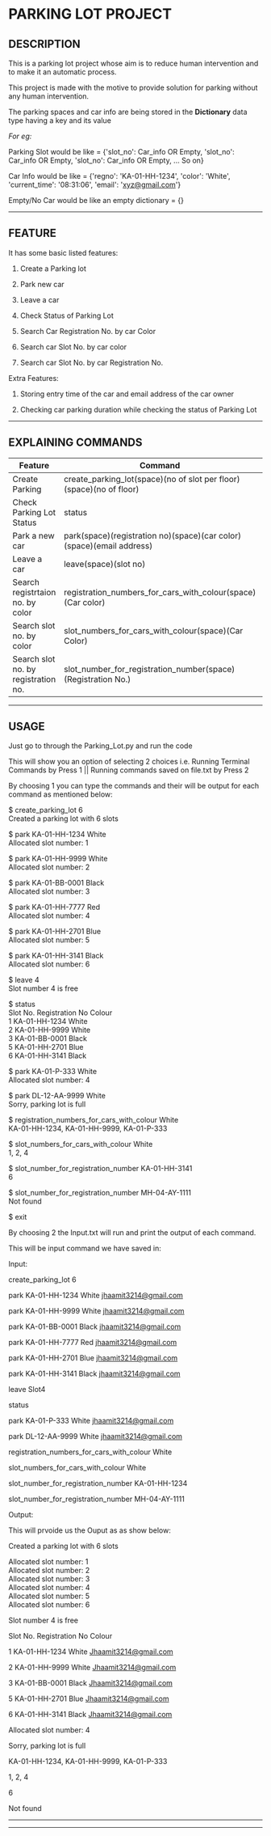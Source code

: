 # PARKING LOT PROJECT

## DESCRIPTION

This is a parking lot project whose aim is to reduce human intervention and to make it an automatic process.

This project is made with the motive to provide solution for parking without any human intervention.

The parking spaces and car info are being stored in the **Dictionary** data type having a key and its value


_For eg:_

Parking Slot would be like = {'slot_no': Car_info OR Empty, 'slot_no': Car_info OR Empty, 'slot_no': Car_info OR Empty, ... So on}

Car Info would be like = {'regno': 'KA-01-HH-1234', 'color': 'White', 'current_time': '08:31:06', 'email': 'xyz@gmail.com'}

Empty/No Car would be like an empty dictionary = {}

---

## FEATURE

It has some basic listed features:

1. Create a Parking lot

2. Park new car

3. Leave a car

4. Check Status of Parking Lot

5. Search Car Registration No. by car Color

6. Search car Slot No. by car color

7. Search car Slot No. by car Registration No.

Extra Features:


1. Storing entry time of the car and email address of the car owner

2. Checking car parking duration while checking the status of Parking Lot

---

## EXPLAINING COMMANDS

| Feature                             | Command                                                              | Eg                                                |
| ----------------------------------- | -------------------------------------------------------------------- | ------------------------------------------------- |
| Create Parking                      | create_parking_lot(space)(no of slot per floor)(space)(no of floor)  | create_parking_lot 6 1                            |
| Check Parking Lot Status            | status                                                               | status                                            |
| Park a new car                      | park(space)(registration no)(space)(car color)(space)(email address) | park KA-01-HH-1234 White amitkumar66966@gmail.com |
| Leave a car                         | leave(space)(slot no)                                                | leave Floor1Slot4                                 |
| Search registrtaion no. by color    | registration_numbers_for_cars_with_colour(space)(Car color)          | registration_numbers_for_cars_with_colour White   |
| Search slot no. by color            | slot_numbers_for_cars_with_colour(space)(Car Color)                  | slot_numbers_for_cars_with_colour White           |
| Search slot no. by registration no. | slot_number_for_registration_number(space)(Registration No.)         | slot_number_for_registration_number KA-01-HH-1234 |

---

## USAGE

Just go to through the Parking_Lot.py and run the code 

This will show you an option of selecting 2 choices i.e. Running Terminal Commands by Press 1 || Running commands saved on file.txt by Press 2

By choosing 1 you can type the commands and their will be output for each command as mentioned below:

$ create_parking_lot 6  
Created a parking lot with 6 slots  

$ park KA-01-HH-1234 White  
Allocated slot number: 1  

$ park KA-01-HH-9999 White  
Allocated slot number: 2  

$ park KA-01-BB-0001 Black  
Allocated slot number: 3  

$ park KA-01-HH-7777 Red  
Allocated slot number: 4  

$ park KA-01-HH-2701 Blue  
Allocated slot number: 5  

$ park KA-01-HH-3141 Black  
Allocated slot number: 6  

$ leave 4  
Slot number 4 is free  

$ status  
Slot No. Registration No Colour  
1 KA-01-HH-1234 White  
2 KA-01-HH-9999 White  
3 KA-01-BB-0001 Black  
5 KA-01-HH-2701 Blue  
6 KA-01-HH-3141 Black  

$ park KA-01-P-333 White  
Allocated slot number: 4  

$ park DL-12-AA-9999 White  
Sorry, parking lot is full  

$ registration_numbers_for_cars_with_colour White  
KA-01-HH-1234, KA-01-HH-9999, KA-01-P-333  

$ slot_numbers_for_cars_with_colour White  
1, 2, 4  

$ slot_number_for_registration_number KA-01-HH-3141  
6  

$ slot_number_for_registration_number MH-04-AY-1111  
Not found  

$ exit



By choosing 2 the Input.txt will run and print the output of each command.

This will be input command we have saved in:

Input:

create_parking_lot 6

park KA-01-HH-1234 White jhaamit3214@gmail.com

park KA-01-HH-9999 White jhaamit3214@gmail.com

park KA-01-BB-0001 Black jhaamit3214@gmail.com

park KA-01-HH-7777 Red jhaamit3214@gmail.com

park KA-01-HH-2701 Blue jhaamit3214@gmail.com

park KA-01-HH-3141 Black jhaamit3214@gmail.com

leave Slot4

status

park KA-01-P-333 White jhaamit3214@gmail.com

park DL-12-AA-9999 White jhaamit3214@gmail.com

registration_numbers_for_cars_with_colour White

slot_numbers_for_cars_with_colour White

slot_number_for_registration_number KA-01-HH-1234

slot_number_for_registration_number MH-04-AY-1111

Output:

This will prvoide us the Ouput as as show below:

Created a parking lot with 6 slots

Allocated slot number: 1  
Allocated slot number: 2  
Allocated slot number: 3  
Allocated slot number: 4  
Allocated slot number: 5  
Allocated slot number: 6

Slot number 4 is free 

Slot No. Registration No Colour

1 KA-01-HH-1234 White  Jhaamit3214@gmail.com

2 KA-01-HH-9999 White  Jhaamit3214@gmail.com

3 KA-01-BB-0001 Black  Jhaamit3214@gmail.com

5 KA-01-HH-2701 Blue   Jhaamit3214@gmail.com

6 KA-01-HH-3141 Black  Jhaamit3214@gmail.com

Allocated slot number: 4

Sorry, parking lot is full

KA-01-HH-1234, KA-01-HH-9999, KA-01-P-333

1, 2, 4

6

Not found



---

---
